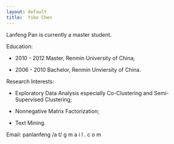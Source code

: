 ```yaml
---
layout: default
title:  Yibo Chen
---
```


Lanfeng Pan is currently a master student. 

Education:

 -  2010 - 2012   Master, Renmin University of China; 

 -  2006 - 2010   Bachelor, Renmin Unviersity of China.

Research Interests:

 -  Exploratory Data Analysis especially Co-Clustering and Semi-Supervised Clustering;

 -  Nonnegative Matrix Factorization;

 -  Text Mining.  

Email: panlanfeng /a t/ g m a i l . c o m